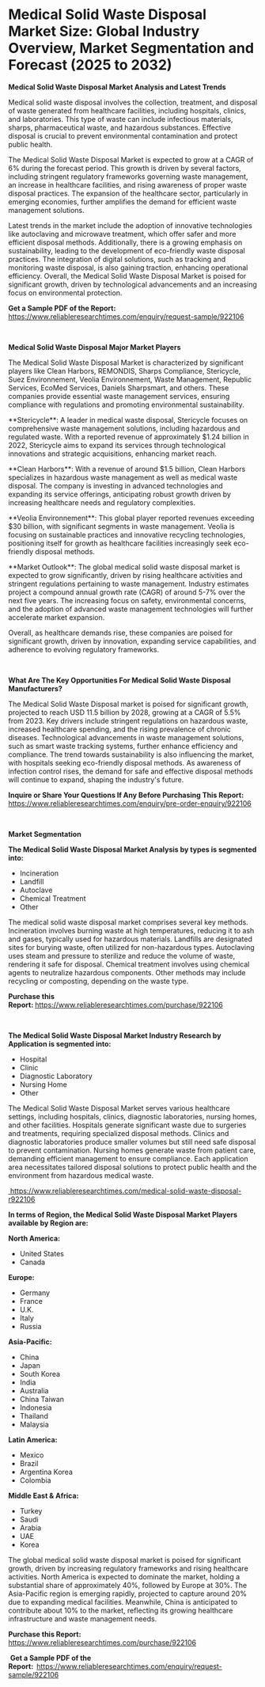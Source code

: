 <p><h1>Medical Solid Waste Disposal Market Size: Global Industry Overview, Market Segmentation and Forecast (2025 to 2032)</h1></p><p><strong>Medical Solid Waste Disposal Market Analysis and Latest Trends</strong></p>
<p><p>Medical solid waste disposal involves the collection, treatment, and disposal of waste generated from healthcare facilities, including hospitals, clinics, and laboratories. This type of waste can include infectious materials, sharps, pharmaceutical waste, and hazardous substances. Effective disposal is crucial to prevent environmental contamination and protect public health.</p><p>The Medical Solid Waste Disposal Market is expected to grow at a CAGR of 6% during the forecast period. This growth is driven by several factors, including stringent regulatory frameworks governing waste management, an increase in healthcare facilities, and rising awareness of proper waste disposal practices. The expansion of the healthcare sector, particularly in emerging economies, further amplifies the demand for efficient waste management solutions.</p><p>Latest trends in the market include the adoption of innovative technologies like autoclaving and microwave treatment, which offer safer and more efficient disposal methods. Additionally, there is a growing emphasis on sustainability, leading to the development of eco-friendly waste disposal practices. The integration of digital solutions, such as tracking and monitoring waste disposal, is also gaining traction, enhancing operational efficiency. Overall, the Medical Solid Waste Disposal Market is poised for significant growth, driven by technological advancements and an increasing focus on environmental protection.</p></p>
<p><strong>Get a Sample PDF of the Report:&nbsp;</strong> <a href="https://www.reliableresearchtimes.com/enquiry/request-sample/922106?utm_campaign=3494&utm_medium=2&utm_source=Github&utm_content=ia&utm_term=18042025&utm_id=medical-solid-waste-disposal">https://www.reliableresearchtimes.com/enquiry/request-sample/922106</a></p>
<p>&nbsp;</p>
<p><strong>Medical Solid Waste Disposal Major Market Players</strong></p>
<p><p>The Medical Solid Waste Disposal Market is characterized by significant players like Clean Harbors, REMONDIS, Sharps Compliance, Stericycle, Suez Environnement, Veolia Environnement, Waste Management, Republic Services, EcoMed Services, Daniels Sharpsmart, and others. These companies provide essential waste management services, ensuring compliance with regulations and promoting environmental sustainability.</p><p>**Stericycle**: A leader in medical waste disposal, Stericycle focuses on comprehensive waste management solutions, including hazardous and regulated waste. With a reported revenue of approximately $1.24 billion in 2022, Stericycle aims to expand its services through technological innovations and strategic acquisitions, enhancing market reach.</p><p>**Clean Harbors**: With a revenue of around $1.5 billion, Clean Harbors specializes in hazardous waste management as well as medical waste disposal. The company is investing in advanced technologies and expanding its service offerings, anticipating robust growth driven by increasing healthcare needs and regulatory complexities.</p><p>**Veolia Environnement**: This global player reported revenues exceeding $30 billion, with significant segments in waste management. Veolia is focusing on sustainable practices and innovative recycling technologies, positioning itself for growth as healthcare facilities increasingly seek eco-friendly disposal methods.</p><p>**Market Outlook**: The global medical solid waste disposal market is expected to grow significantly, driven by rising healthcare activities and stringent regulations pertaining to waste management. Industry estimates project a compound annual growth rate (CAGR) of around 5-7% over the next five years. The increasing focus on safety, environmental concerns, and the adoption of advanced waste management technologies will further accelerate market expansion.</p><p>Overall, as healthcare demands rise, these companies are poised for significant growth, driven by innovation, expanding service capabilities, and adherence to evolving regulatory frameworks.</p></p>
<p>&nbsp;</p>
<p><strong>What Are The Key Opportunities For Medical Solid Waste Disposal Manufacturers?</strong></p>
<p><p>The Medical Solid Waste Disposal market is poised for significant growth, projected to reach USD 11.5 billion by 2028, growing at a CAGR of 5.5% from 2023. Key drivers include stringent regulations on hazardous waste, increased healthcare spending, and the rising prevalence of chronic diseases. Technological advancements in waste management solutions, such as smart waste tracking systems, further enhance efficiency and compliance. The trend towards sustainability is also influencing the market, with hospitals seeking eco-friendly disposal methods. As awareness of infection control rises, the demand for safe and effective disposal methods will continue to expand, shaping the industry's future.</p></p>
<p><strong>Inquire or Share Your Questions If Any Before Purchasing This Report:</strong> <a href="https://www.reliableresearchtimes.com/enquiry/pre-order-enquiry/922106?utm_campaign=3494&utm_medium=2&utm_source=Github&utm_content=ia&utm_term=18042025&utm_id=medical-solid-waste-disposal">https://www.reliableresearchtimes.com/enquiry/pre-order-enquiry/922106</a></p>
<p>&nbsp;</p>
<p><strong>Market Segmentation</strong></p>
<p><strong>The Medical Solid Waste Disposal Market Analysis by types is segmented into:</strong></p>
<p><ul><li>Incineration</li><li>Landfill</li><li>Autoclave</li><li>Chemical Treatment</li><li>Other</li></ul></p>
<p><p>The medical solid waste disposal market comprises several key methods. Incineration involves burning waste at high temperatures, reducing it to ash and gases, typically used for hazardous materials. Landfills are designated sites for burying waste, often utilized for non-hazardous types. Autoclaving uses steam and pressure to sterilize and reduce the volume of waste, rendering it safe for disposal. Chemical treatment involves using chemical agents to neutralize hazardous components. Other methods may include recycling or composting, depending on the waste type.</p></p>
<p><strong>Purchase this Report:&nbsp;</strong><a href="https://www.reliableresearchtimes.com/purchase/922106?utm_campaign=3494&utm_medium=2&utm_source=Github&utm_content=ia&utm_term=18042025&utm_id=medical-solid-waste-disposal">https://www.reliableresearchtimes.com/purchase/922106</a></p>
<p>&nbsp;</p>
<p><strong>The Medical Solid Waste Disposal Market Industry Research by Application is segmented into:</strong></p>
<p><ul><li>Hospital</li><li>Clinic</li><li>Diagnostic Laboratory</li><li>Nursing Home</li><li>Other</li></ul></p>
<p><p>The Medical Solid Waste Disposal Market serves various healthcare settings, including hospitals, clinics, diagnostic laboratories, nursing homes, and other facilities. Hospitals generate significant waste due to surgeries and treatments, requiring specialized disposal methods. Clinics and diagnostic laboratories produce smaller volumes but still need safe disposal to prevent contamination. Nursing homes generate waste from patient care, demanding efficient management to ensure compliance. Each application area necessitates tailored disposal solutions to protect public health and the environment from hazardous medical waste.</p></p>
<p><a href="https://www.reliableresearchtimes.com/medical-solid-waste-disposal-r922106?utm_campaign=3494&utm_medium=2&utm_source=Github&utm_content=ia&utm_term=18042025&utm_id=medical-solid-waste-disposal">&nbsp;https://www.reliableresearchtimes.com/medical-solid-waste-disposal-r922106</a></p>
<p><strong>In terms of Region, the Medical Solid Waste Disposal Market Players available by Region are:</strong></p>
<p>
    <p> <strong> North America: </strong>
        <ul>
            <li>United States</li>
            <li>Canada</li>
        </ul>
        </p> 
    <p> <strong> Europe: </strong>
        <ul>
            <li>Germany</li>
            <li>France</li>
            <li>U.K.</li>
            <li>Italy</li>
            <li>Russia</li>
        </ul>
        </p> 
    <p> <strong> Asia-Pacific: </strong>
        <ul>
            <li>China</li>
            <li>Japan</li>
            <li>South Korea</li>
            <li>India</li>
            <li>Australia</li>
            <li>China Taiwan</li>
            <li>Indonesia</li>
            <li>Thailand</li>
            <li>Malaysia</li>
        </ul>
        </p> 
    <p> <strong> Latin America: </strong>
        <ul>
            <li>Mexico</li>
            <li>Brazil</li>
            <li>Argentina Korea</li>
            <li>Colombia</li>
        </ul>
        </p> 
    <p> <strong> Middle East & Africa: </strong>
        <ul>
            <li>Turkey</li>
            <li>Saudi</li>
            <li>Arabia</li>
            <li>UAE</li>
            <li>Korea</li>
        </ul>
    </p>
    </p>
<p><p>The global medical solid waste disposal market is poised for significant growth, driven by increasing regulatory frameworks and rising healthcare activities. North America is expected to dominate the market, holding a substantial share of approximately 40%, followed by Europe at 30%. The Asia-Pacific region is emerging rapidly, projected to capture around 20% due to expanding medical facilities. Meanwhile, China is anticipated to contribute about 10% to the market, reflecting its growing healthcare infrastructure and waste management needs.</p></p>
<p><strong>Purchase this Report: </strong><a href="https://www.reliableresearchtimes.com/purchase/922106?utm_campaign=3494&utm_medium=2&utm_source=Github&utm_content=ia&utm_term=18042025&utm_id=medical-solid-waste-disposal">https://www.reliableresearchtimes.com/purchase/922106</a></p>
<p>&nbsp;<strong>Get a Sample PDF of the Report:&nbsp;&nbsp;</strong><a href="https://www.reliableresearchtimes.com/enquiry/request-sample/922106?utm_campaign=3494&utm_medium=2&utm_source=Github&utm_content=ia&utm_term=18042025&utm_id=medical-solid-waste-disposal">https://www.reliableresearchtimes.com/enquiry/request-sample/922106</a></p>
<p><strong></strong></p>
<p><p></p><p></p><p></p></p>